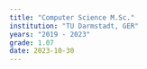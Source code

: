 ```yaml
---
title: "Computer Science M.Sc."
institution: "TU Darmstadt, GER"
years: "2019 - 2023"
grade: 1.07
date: 2023-10-30
---
```

